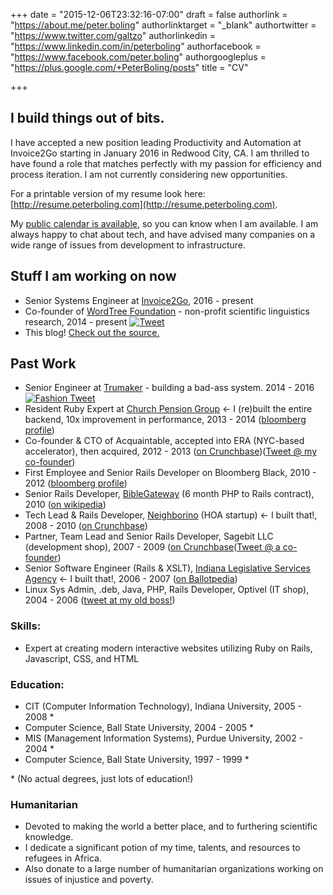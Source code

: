 +++
date = "2015-12-06T23:32:16-07:00"
draft = false
authorlink = "https://about.me/peter.boling"
authorlinktarget = "_blank"
authortwitter = "https://www.twitter.com/galtzo"
authorlinkedin = "https://www.linkedin.com/in/peterboling"
authorfacebook = "https://www.facebook.com/peter.boling"
authorgoogleplus = "https://plus.google.com/+PeterBoling/posts"
title = "CV"

+++

## I build things out of bits.

I have accepted a new position leading Productivity and Automation at Invoice2Go starting in January 2016 in Redwood City, CA.  I am thrilled to have found a role that matches perfectly with my passion for efficiency and process iteration.  I am not currently considering new opportunities.

For a printable version of my resume look here: [http://resume.peterboling.com](http://resume.peterboling.com).

My [public calendar is available](https://calendar.google.com/calendar/embed?src=peter.boling%40gmail.com&ctz=America/Los_Angeles), so you can know when I am available.  I am always happy to chat about tech, and have advised many companies on a wide range of issues from development to infrastructure.

## Stuff I am working on now

* Senior Systems Engineer at [Invoice2Go](http://www.invoice2go.com), 2016 - present
* Co-founder of [WordTree Foundation](http://blog.wordtree.org) - non-profit scientific linguistics research, 2014 - present
[![Tweet](https://img.shields.io/twitter/url/http/wordtree.org.svg?style=social)](https://twitter.com/intent/tweet?text=Interesting:&amp;url=http%3A%2F%2Fwordtree.org)
* This blog!  [Check out the source.](https://github.com/pboling/railsbling.com)

## Past Work

* Senior Engineer at [Trumaker](http://www.trumaker.com) - building a bad-ass system. 2014 - 2016 
[![Fashion Tweet](https://img.shields.io/twitter/url/https/trumaker.com.svg?style=social)](https://twitter.com/intent/tweet?text=Shirts:&amp;url=https%3A%2F%2Ftrumaker.com)
* Resident Ruby Expert at [Church Pension Group](https://www.cpg.org/) &larr; I (re)built the entire backend, 10x improvement in performance, 2013 - 2014 ([bloomberg profile](http://www.bloomberg.com/research/stocks/private/snapshot.asp?privcapId=3648509))
* Co-founder & CTO of Acquaintable, accepted into ERA (NYC-based accelerator), then acquired, 2012 - 2013 ([on Crunchbase](https://www.crunchbase.com/organization/acquaintable))([Tweet @ my co-founder](https://twitter.com/joeljrod))
* First Employee and Senior Rails Developer on Bloomberg Black, 2010 - 2012 ([bloomberg profile](http://www.bloomberg.com/research/stocks/private/snapshot.asp?privcapId=160210))
* Senior Rails Developer, [BibleGateway](https://www.biblegateway.com/) (6 month PHP to Rails contract), 2010 ([on wikipedia](https://en.wikipedia.org/wiki/BibleGateway.com))
* Tech Lead & Rails Developer, [Neighborino](http://www.neighborino.com/) (HOA startup) &larr; I built that!, 2008 - 2010 ([on Crunchbase](https://www.crunchbase.com/organization/neighborino))
* Partner, Team Lead and Senior Rails Developer, Sagebit LLC (development shop), 2007 - 2009 ([on Crunchbase](https://www.crunchbase.com/organization/sagebit)([Tweet @ a co-founder](https://twitter.com/ben_mishkin))
* Senior Software Engineer (Rails & XSLT), [Indiana Legislative Services Agency](http://www.in.gov/legislative/register/irtoc.htm) &larr; I built that!, 2006 - 2007 ([on Ballotpedia](http://ballotpedia.org/Indiana_Legislative_Services_Agency))
* Linux Sys Admin, .deb, Java, PHP, Rails Developer, Optivel (IT shop), 2004 - 2006 ([tweet at my old boss!](https://twitter.com/macksmind))

### Skills:

* Expert at creating modern interactive websites utilizing Ruby on Rails, Javascript, CSS, and HTML

### Education: 

* CIT (Computer Information Technology), Indiana University, 2005 - 2008 \*
* Computer Science, Ball State University, 2004 - 2005 \*
* MIS (Management Information Systems), Purdue University, 2002 - 2004 \*
* Computer Science, Ball State University, 1997 - 1999 \*

\* (No actual degrees, just lots of education!)

### Humanitarian

* Devoted to making the world a better place, and to furthering scientific knowledge.
* I dedicate a significant potion of my time, talents, and resources to refugees in Africa.
* Also donate to a large number of humanitarian organizations working on issues of injustice and poverty.
